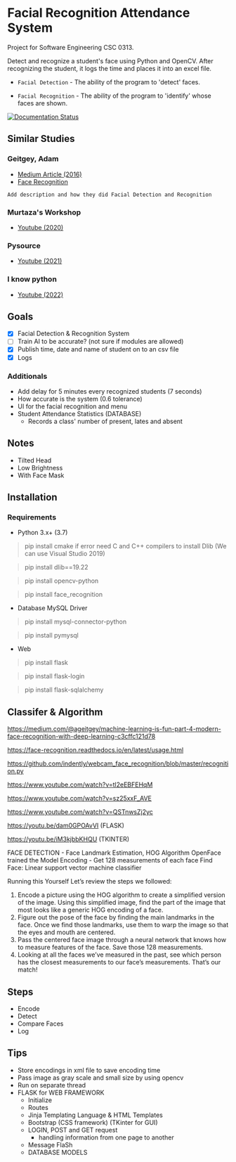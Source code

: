 # Facial Recognition Attendance System
Project for Software Engineering CSC 0313.

Detect and recognize a student's face using Python and OpenCV. After recognizing the student, it logs the time and places it into an excel file.

- `Facial Detection` - The ability of the program to 'detect' faces.

- `Facial Recognition` - The ability of the program to 'identify' whose faces are shown.

[![Documentation Status](https://readthedocs.org/projects/face-recognition/badge/?version=latest)](http://face-recognition.readthedocs.io/en/latest/?badge=latest)

## Similar Studies
### Geitgey, Adam 
- [Medium Article (2016)](https://medium.com/@ageitgey/machine-learning-is-fun-part-4-modern-face-recognition-with-deep-learning-c3cffc121d78)
- [Face Recognition](https://github.com/ageitgey/face_recognition)

`Add description and how they did Facial Detection and Recognition`

### Murtaza's Workshop
- [Youtube (2020)](https://www.youtube.com/watch?v=sz25xxF_AVE)

### Pysource
- [Youtube (2021)](https://www.youtube.com/watch?v=5yPeKQzCPdI)

### I know python
- [Youtube (2022)](https://www.youtube.com/watch?v=A6464U4bPPQ)

## Goals
- [x] Facial Detection & Recognition System
- [ ] Train AI to be accurate? (not sure if modules are allowed)
- [x] Publish time, date and name of student on to an csv file 
- [x] Logs

### Additionals
- Add delay for 5 minutes every recognized students (7 seconds)
- How accurate is the system (0.6 tolerance)
- UI for the facial recognition and menu 
- Student Attendance Statistics (DATABASE)
  - Records a class' number of present, lates and absent

## Notes
- Tilted Head
- Low Brightness
- With Face Mask

## Installation
### Requirements
- Python 3.x+ (3.7)
> pip install cmake
>     if error need C and C++ compilers to install Dlib (We can use Visual Studio 2019)

> pip install dlib==19.22

> pip install opencv-python

> pip install face_recognition

- Database MySQL Driver
> pip install mysql-connector-python

> pip install pymysql

- Web
> pip install flask

> pip install flask-login

> pip install flask-sqlalchemy

## Classifer & Algorithm
https://medium.com/@ageitgey/machine-learning-is-fun-part-4-modern-face-recognition-with-deep-learning-c3cffc121d78

https://face-recognition.readthedocs.io/en/latest/usage.html

https://github.com/indently/webcam_face_recognition/blob/master/recognition.py

https://www.youtube.com/watch?v=tl2eEBFEHqM

https://www.youtube.com/watch?v=sz25xxF_AVE

https://www.youtube.com/watch?v=QSTnwsZj2yc

https://youtu.be/dam0GPOAvVI (FLASK)

https://youtu.be/iM3kjbbKHQU (TKINTER)

FACE DETECTION - Face Landmark Estimation, HOG Algorithm
OpenFace trained the Model
Encoding - Get 128 measurements of each face
Find Face: Linear support vector machine classifier

Running this Yourself
Let’s review the steps we followed:
1. Encode a picture using the HOG algorithm to create a simplified version of the image. Using this simplified image, find the part of the image that most looks like a generic HOG encoding of a face.
2. Figure out the pose of the face by finding the main landmarks in the face. Once we find those landmarks, use them to warp the image so that the eyes and mouth are centered.
3. Pass the centered face image through a neural network that knows how to measure features of the face. Save those 128 measurements.
4. Looking at all the faces we’ve measured in the past, see which person has the closest measurements to our face’s measurements. That’s our match!

## Steps
- Encode
- Detect
- Compare Faces
- Log

## Tips
- Store encodings in xml file to save encoding time
- Pass image as gray scale and small size by using opencv
- Run on separate thread
- FLASK for WEB FRAMEWORK
  - Initialize
  - Routes
  - Jinja Templating Language & HTML Templates
  - Bootstrap (CSS framework) (TKinter for GUI)
  - LOGIN, POST and GET request
    - handling information from one page to another
  - Message FlaSh
  - DATABASE MODELS